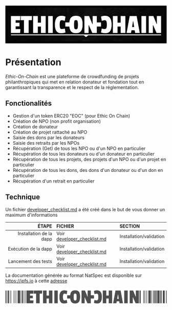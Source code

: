 ![Cover](./images/readme/githubReadmeHeader.png)

# Présentation
*Ethic-On-Chain* est une plateforme de crowdfunding de projets philanthropiques qui met en relation donateur et fondation tout en garantissant la transparence et le respect de la réglementation.

## Fonctionalités
* Gestion d'un token ERC20 "EOC" (pour Ethic On Chain)
* Création de NPO (non profit organisation)
* Création de donateur
* Création de projet rattaché au NPO
* Saisie des dons par les donateurs
* Saisie des retraits par les NPOs
* Récupération (Get) de tous les NPO ou d'un NPO en particulier
* Récupération de tous les donateurs ou d'un donateur en particulier
* Récupération de tous les projets, des projets d'un NPO ou d'un projet en particulier
* Récupération de tous les dons, des dons d'un donateur ou d'un don en particulier
* Récupération d'un retrait en particulier

## Technique
Un fichier [developer_checklist.md](developer_checklist.md) a été créé dans le but de vous donner un maximum d'informations

|ÉTAPE|FICHIER|SECTION|
|---:|:---|:---|
|Installation de la dapp|Voir [developer_checklist.md](developer_checklist.md)|Installation/validation|
|Exécution de la dapp|Voir [developer_checklist.md](developer_checklist.md)|Installation/validation|
|Lancement des tests|Voir [developer_checklist.md](developer_checklist.md)|Installation/validation|

La documentation générée au format NatSpec est disponible sur https://ipfs.io à cette [adresse](https://ipfs.io/ipfs/QmRbXUaYVpxeLcGhWM4iUP8jDxuMJYQtF6dagsNsnGsixr)

![Cover](./images/readme/githubReadmeFooter.png)
